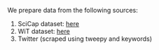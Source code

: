 We prepare data from the following sources:
1. SciCap dataset: [here](https://www.dropbox.com/s/t1sjqesl0pynaxo/scicap_data.zip?dl=0)
2. WiT dataset: [here](https://wit3.fbk.eu/mt.php?release=2017-01-trnted&source=en&target=de&split=train)
3. Twitter (scraped using tweepy and keywords)